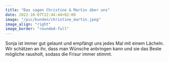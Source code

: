 ```yaml
---
title: "Das sagen Christine & Martin über uns"
date: 2022-10-07T22:44:44+02:00
image: "/pic/kunden/christine_martin.jpeg"
image_align: "right"
image_border: "rounded-full"
---
```


Sonja ist immer gut gelaunt und empfängt uns jedes Mal mit einem Lächeln.
Wir schätzen an ihr, dass man Wünsche anbringen kann und sie das Beste
mögliche rausholt, sodass die Frisur immer stimmt.
